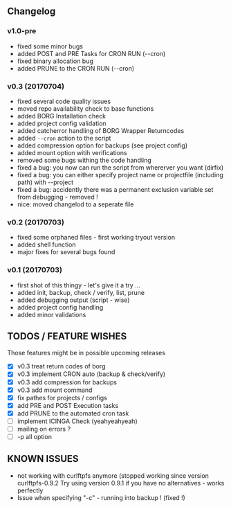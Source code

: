
## Changelog
### v1.0-pre
- fixed some minor bugs
- added POST and PRE Tasks for CRON RUN (--cron)
- fixed binary allocation bug
- added PRUNE to the CRON RUN (--cron)

### v0.3 (20170704) 
- fixed several code quality issues
- moved repo availability check to base functions
- added BORG Installation check
- added project config validation 
- added catcherror handling of BORG Wrapper Returncodes
- added `--cron` action to the script
- added compression option for backups (see project config)
- added mount option witih verifications
- removed some bugs withing the code handling
- fixed a bug: you now can run the script from whererver you want (dirfix)
- fixed a bug: you can either specify project name or projectfile (including path) with --project
- fixed a bug: accidently there was a permanent exclusion variable set from debugging - removed !
- nice: moved changelod to a seperate file

### v0.2 (20170703) 	
- fixed some orphaned files - first working tryout version 
- added shell function
- major fixes for several bugs found

### v0.1 (20170703) 
- first shot of this thingy - let's give it a try ...
- added init, backup, check / verify, list, prune 
- added debugging output (script - wise)
- added project config handling
- added minor validations 


## TODOS / FEATURE WISHES
Those features might be in possible upcoming releases 
- [x] v0.3 treat return codes of borg
- [x] v0.3 implement CRON auto (backup & check/verify)
- [x] v0.3 add compression for backups
- [x] v0.3 add mount command
- [x] fix pathes for projects / configs
- [x] add PRE and POST Execution tasks
- [x] add PRUNE to the automated cron task
- [ ] implement ICINGA Check (yeahyeahyeah)
- [ ] mailing on errors ?
- [ ] -p all option

## KNOWN ISSUES
- not working with curlftpfs anymore (stopped working since version curlftpfs-0.9.2
Try using version 0.9.1 if you have no alternatives  - works perfectly
- Issue when specifying "-c" - running into backup ! (fixed !)

